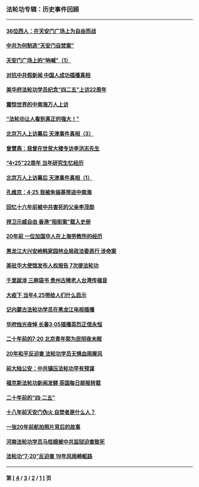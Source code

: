 ### 法轮功专辑：历史事件回顾
---
#### [36位西人：在天安门广场上为自由而战](../../pages/nf5793/n13390029.md?07120430) 
#### [中共为何制造“天安门自焚案”](../../pages/nf5793/n13183270.md?07120430) 
#### [天安门广场上的“呐喊”（1）](../../pages/nf5793/n13105277.md?07120430) 
#### [对抗中共假新闻 中国人成功插播真相](../../pages/nf5793/n12910618.md?07120430) 
#### [美华府法轮功学员纪念“四二五”上访22周年](../../pages/nf5793/n12904445.md?07120430) 
#### [震惊世界的中南海万人上访](../../pages/nf5793/n12903976.md?07120430) 
#### [“法轮功让人看到真正的强大！”](../../pages/nf5793/n12903195.md?07120430) 
#### [北京万人上访幕后 天津事件真相（3）](../../pages/nf5793/n12902807.md?07120430) 
#### [曾慧燕：我曾在世贸大楼专访李洪志先生](../../pages/nf5793/n12898729.md?07120430) 
#### [“4•25”22周年 当年研究生忆经历](../../pages/nf5793/n12894152.md?07120430) 
#### [北京万人上访幕后 天津事件真相（1）](../../pages/nf5793/n12885174.md?07120430) 
#### [孔维京：4·25 我被朱镕基带进中南海](../../pages/nf5793/n12864987.md?07120430) 
#### [回忆十六年前被中共害死的父亲李茂勋](../../pages/nf5793/n12880270.md?07120430) 
#### [捍卫示威自由 香港“阻街案”载入史册](../../pages/nf5793/n12811245.md?07120430) 
#### [20年前 一位加国华人在上海劳教所的经历](../../pages/nf5793/n12707932.md?07120430) 
#### [黑龙江大兴安岭韩家园林业局政法委恶行 涉命案](../../pages/nf5793/n12622815.md?07120430) 
#### [美驻华大使馆发布人权报告 7次提法轮功](../../pages/nf5793/n12520541.md?07120430) 
#### [千里跋涉 三麻袋书 贵州古稀老人台湾传福音](../../pages/nf5793/n12198750.md?07120430) 
#### [大疫下 当年4.25带给人们什么启示](../../pages/nf5793/n12058565.md?07120430) 
#### [记内蒙古法轮功学员在黑龙江电视插播](../../pages/nf5793/n11699194.md?07120430) 
#### [华府烛光夜悼 长春3·05插播英烈正信永恒](../../pages/nf5793/n11397432.md?07120430) 
#### [二十年前的7·20 北京青年郭为民彻夜未眠](../../pages/nf5793/n11354195.md?07120430) 
#### [20年和平反迫害 法轮功学员无惧血雨腥风](../../pages/nf5793/n11348279.md?07120430) 
#### [前大陆公安：中共镇压法轮功早有预谋](../../pages/nf5793/n11352168.md?07120430) 
#### [福克斯法轮功新闻发酵  英国每日邮报转载](../../pages/nf5793/n11285952.md?07120430) 
#### [二十年前的“四·二五”](../../pages/nf5793/n11207639.md?07120430) 
#### [十八年前天安门伪火 自焚者是什么人？](../../pages/nf5793/n10996556.md?07120430) 
#### [一张20年前航拍照片背后的故事](../../pages/nf5793/n10693797.md?07120430) 
#### [河南法轮功学员马桂娥被中共监狱迫害致死](../../pages/nf5793/n10684974.md?07120430) 
#### [法轮功“7‧20”反迫害 19年风雨崎岖路](../../pages/nf5793/n10570834.md?07120430) 

---
#### 第 [ [4](./4.md?07120430) / [3](./3.md?07120430) / [2](./2.md?07120430) / [1](./1.md?07120430) ] 页
